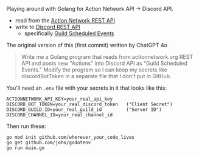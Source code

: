 Playing around with Golang for Action Network API -> Discord API.

* read from the [Action Network REST API](https://actionnetwork.org/docs/)
* write to [Discord REST API](https://discord.com/developers/docs/reference)
   * specifically [Guild Scheduled Events](https://discord.com/developers/docs/resources/guild-scheduled-event#guild-scheduled-event)

The original version of this (first commit) written by ChatGPT 4o

> Write me a Golang program that reads from actionnetwork.org REST API and posts new "Actions" into Discord API as "Guild Scheduled Events."
> Modify the program so I can keep my secrets like discordBotToken in a separate file that I don't put in GitHub.

You'll need an `.env` file with your secrets in it that looks like this:

```
ACTIONNETWORK_API_KEY=your_real_api_key
DISCORD_BOT_TOKEN=your_real_discord_token   ("Client Secret")
DISCORD_GUILD_ID=your_real_guild_id         ("Server ID")
DISCORD_CHANNEL_ID=your_real_channel_id
```

Then run these:

```
go mod init github.com/wherever_your_code_lives
go get github.com/joho/godotenv
go run main.go
```
